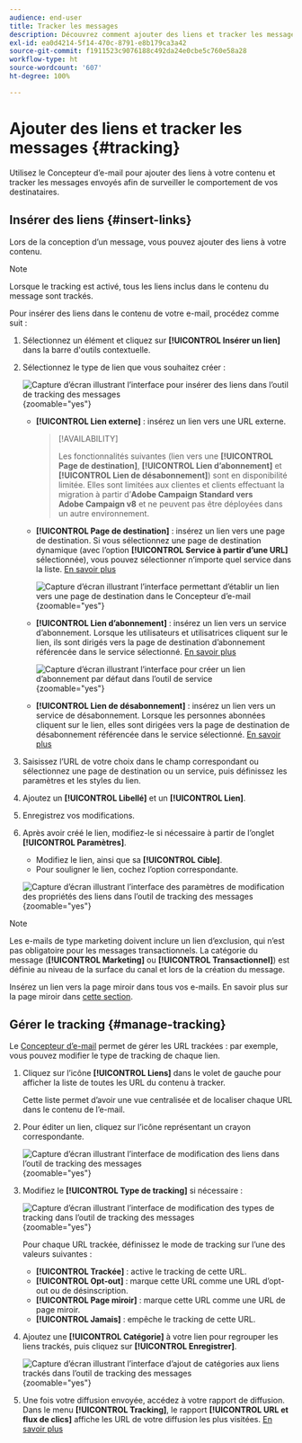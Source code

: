 ```yaml
---
audience: end-user
title: Tracker les messages
description: Découvrez comment ajouter des liens et tracker les messages envoyés.
exl-id: ea0d4214-5f14-470c-8791-e8b179ca3a42
source-git-commit: f1911523c9076188c492da24e0cbe5c760e58a28
workflow-type: ht
source-wordcount: '607'
ht-degree: 100%

---
```


# Ajouter des liens et tracker les messages {#tracking}

Utilisez le Concepteur d’e-mail pour ajouter des liens à votre contenu et tracker les messages envoyés afin de surveiller le comportement de vos destinataires.

## Insérer des liens {#insert-links}

Lors de la conception d’un message, vous pouvez ajouter des liens à votre contenu.

>[!NOTE]
>
>Lorsque le tracking est activé, tous les liens inclus dans le contenu du message sont trackés.

Pour insérer des liens dans le contenu de votre e-mail, procédez comme suit :

1. Sélectionnez un élément et cliquez sur **[!UICONTROL Insérer un lien]** dans la barre d&#39;outils contextuelle.

1. Sélectionnez le type de lien que vous souhaitez créer :

   ![Capture d’écran illustrant l’interface pour insérer des liens dans l’outil de tracking des messages](assets/message-tracking-insert-link.png){zoomable="yes"}

   * **[!UICONTROL Lien externe]** : insérez un lien vers une URL externe.

     >[!AVAILABILITY]
     >
     >Les fonctionnalités suivantes (lien vers une **[!UICONTROL Page de destination]**, **[!UICONTROL Lien d’abonnement]** et **[!UICONTROL Lien de désabonnement]**) sont en disponibilité limitée. Elles sont limitées aux clientes et clients effectuant la migration à partir d’**Adobe Campaign Standard vers Adobe Campaign v8** et ne peuvent pas être déployées dans un autre environnement.

   * **[!UICONTROL Page de destination]** : insérez un lien vers une page de destination. Si vous sélectionnez une page de destination dynamique (avec l’option **[!UICONTROL Service à partir d’une URL]** sélectionnée), vous pouvez sélectionner n’importe quel service dans la liste. [En savoir plus](../landing-pages/create-lp.md#define-actions-on-form-submission)

     ![Capture d’écran illustrant l’interface permettant d’établir un lien vers une page de destination dans le Concepteur d’e-mail](assets/email-link-to-landing-page.png){zoomable="yes"}

   * **[!UICONTROL Lien d’abonnement]** : insérez un lien vers un service d’abonnement. Lorsque les utilisateurs et utilisatrices cliquent sur le lien, ils sont dirigés vers la page de destination d’abonnement référencée dans le service sélectionné. [En savoir plus](../audience/manage-services.md#create-service)

     ![Capture d’écran illustrant l’interface pour créer un lien d’abonnement par défaut dans l’outil de service](assets/service-create-default-lp-link.png){zoomable="yes"}

   * **[!UICONTROL Lien de désabonnement]** : insérez un lien vers un service de désabonnement. Lorsque les personnes abonnées cliquent sur le lien, elles sont dirigées vers la page de destination de désabonnement référencée dans le service sélectionné. [En savoir plus](../audience/manage-services.md#create-service)

   <!--* **[!UICONTROL Mirror page]**: Add a link to display the email content in a web browser. [Learn more]-->

1. Saisissez l’URL de votre choix dans le champ correspondant ou sélectionnez une page de destination ou un service, puis définissez les paramètres et les styles du lien.

1. Ajoutez un **[!UICONTROL Libellé]** et un **[!UICONTROL Lien]**.

1. Enregistrez vos modifications.

1. Après avoir créé le lien, modifiez-le si nécessaire à partir de l’onglet **[!UICONTROL Paramètres]**.

   * Modifiez le lien, ainsi que sa **[!UICONTROL Cible]**.
   * Pour souligner le lien, cochez l’option correspondante.

   ![Capture d’écran illustrant l’interface des paramètres de modification des propriétés des liens dans l’outil de tracking des messages](assets/message-tracking-link-settings.png){zoomable="yes"}

>[!NOTE]
>
>Les e-mails de type marketing doivent inclure un lien d’exclusion, qui n’est pas obligatoire pour les messages transactionnels. La catégorie du message (**[!UICONTROL Marketing]** ou **[!UICONTROL Transactionnel]**) est définie au niveau de la surface du canal et lors de la création du message.

Insérez un lien vers la page miroir dans tous vos e-mails. En savoir plus sur la page miroir dans [cette section](mirror-page.md).

## Gérer le tracking {#manage-tracking}

Le [Concepteur d’e-mail](create-email-content.md) permet de gérer les URL trackées : par exemple, vous pouvez modifier le type de tracking de chaque lien.

1. Cliquez sur l’icône **[!UICONTROL Liens]** dans le volet de gauche pour afficher la liste de toutes les URL du contenu à tracker.

   Cette liste permet d’avoir une vue centralisée et de localiser chaque URL dans le contenu de l’e-mail.

1. Pour éditer un lien, cliquez sur l’icône représentant un crayon correspondante.

   ![Capture d’écran illustrant l’interface de modification des liens dans l’outil de tracking des messages](assets/message-tracking-edit-links.png){zoomable="yes"}

1. Modifiez le **[!UICONTROL Type de tracking]** si nécessaire :

   ![Capture d’écran illustrant l’interface de modification des types de tracking dans l’outil de tracking des messages](assets/message-tracking-edit-a-link.png){zoomable="yes"}

   Pour chaque URL trackée, définissez le mode de tracking sur l’une des valeurs suivantes :

   * **[!UICONTROL Trackée]** : active le tracking de cette URL.
   * **[!UICONTROL Opt-out]** : marque cette URL comme une URL d’opt-out ou de désinscription.
   * **[!UICONTROL Page miroir]** : marque cette URL comme une URL de page miroir.
   * **[!UICONTROL Jamais]** : empêche le tracking de cette URL. <!--This information is saved: if the URL appears again in a future message, its tracking is automatically deactivated.-->

1. Ajoutez une **[!UICONTROL Catégorie]** à votre lien pour regrouper les liens trackés, puis cliquez sur **[!UICONTROL Enregistrer]**.

   ![Capture d’écran illustrant l’interface d’ajout de catégories aux liens trackés dans l’outil de tracking des messages](assets/message-tracking-edit-a-link_2.png){zoomable="yes"}

1. Une fois votre diffusion envoyée, accédez à votre rapport de diffusion. Dans le menu **[!UICONTROL Tracking]**, le rapport **[!UICONTROL URL et flux de clics]** affiche les URL de votre diffusion les plus visitées. [En savoir plus](../reporting/gs-reports.md)